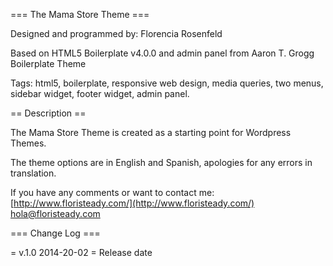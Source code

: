 === The Mama Store Theme ===

Designed and programmed by: Florencia Rosenfeld

Based on HTML5 Boilerplate v4.0.0 and admin panel from Aaron T. Grogg Boilerplate Theme

Tags: html5, boilerplate, responsive web design, media queries, two menus, sidebar widget, footer widget, admin panel.


== Description ==
	
The Mama Store Theme is created as a starting point for Wordpress Themes.

The theme options are in English and Spanish, apologies for any errors in translation.

If you have any comments or want to contact me:
[http://www.floristeady.com/](http://www.floristeady.com/)
[hola@floristeady.com](mailto:hola@floristeady.com)

=== Change Log ===

= v.1.0 2014-20-02 =
Release date